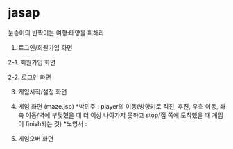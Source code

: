 # jasap
 눈송이의 반짝이는 여행:태양을 피해라


1. 로그인/회원가입 화면


2-1. 회원가입 화면


2-2. 로그인 화면


3. 게임시작/설정 화면


4. 게임 화면 (maze.jsp)
*박민주 : player의 이동(방향키로 직진, 후진, 우측 이동, 좌측 이동/벽에 부딪혔을 때 더 이상 나아가지 못하고 stop/집 쪽에 도착했을 때 게임이 finish되는 것)
*노영서 : 

6. 게임오버 화면



